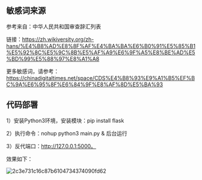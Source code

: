 ##  敏感词来源

参考来自：中华人民共和国审查辞汇列表

链接：https://zh.wikiversity.org/zh-hans/%E4%B8%AD%E8%8F%AF%E4%BA%BA%E6%B0%91%E5%85%B1%E5%92%8C%E5%9C%8B%E5%AF%A9%E6%9F%A5%E8%BE%AD%E5%BD%99%E5%88%97%E8%A1%A8


更多敏感词，请参考：
https://chinadigitaltimes.net/space/CDS%E4%B8%93%E9%A1%B5%EF%BC%9A%E6%95%8F%E6%84%9F%E8%AF%8D%E5%BA%93

## 代码部署
1）安装Python3环境，安装模块：pip install flask


2）执行命令：nohup python3 main.py & 后台运行

3）反代端口：http://127.0.0.1:5000。

效果如下：

![2c3e731c16c87b6104734374090fd62](https://github.com/sfvsfv/sensitive_words/assets/62045791/6a8fa3cd-62b6-4240-8e4d-77c366b60fc5)


